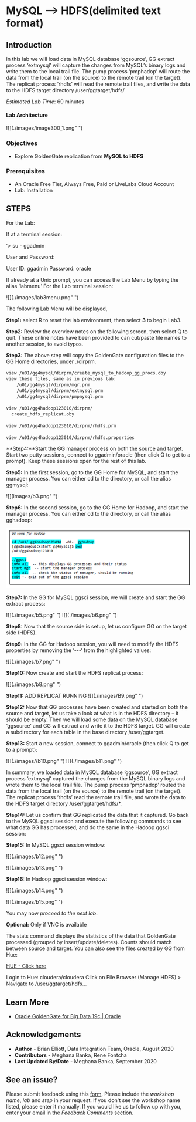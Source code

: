 #  MySQL --> HDFS(delimited text format)


## Introduction
In this lab we will load data in MySQL database ‘ggsource’, GG extract process ‘extmysql’ will capture the changes from MySQL’s binary logs and write them to the local trail file. The pump process ‘pmphadop’ will route the data from the local trail (on the source) to the remote trail (on the target). The replicat
process ‘rhdfs’ will read the remote trail files, and write the data to the HDFS target directory
/user/ggtarget/hdfs/

*Estimated Lab Time*:  60 minutes

#### Lab Architecture

  ![](./images/image300_1.png" ")

### Objectives
- Explore GoldenGate replication from **MySQL to HDFS**



### Prerequisites
* An Oracle Free Tier, Always Free, Paid or LiveLabs Cloud Account
* Lab: Installation

## STEPS
For the Lab:

If at a terminal session:

'> su - ggadmin

User and Password:

User ID: ggadmin
Password:  oracle

If already at a Unix prompt, you can access the Lab Menu by typing the alias ‘labmenu’
For the Lab terminal session:

  ![](./images/lab3menu.png" ")

The following Lab Menu will be displayed,

**Step1:** select R to reset the lab environment, then select **3** to begin Lab3.

**Step2:** Review the overview notes on the following screen, then select Q to quit. These online notes have been provided to can cut/paste file names to another session, to avoid typos.

**Step3:** The above step will copy the GoldenGate configuration files to the GG Home directories, under ./dirprm. 

  ````
  view /u01/gg4mysql/dirprm/create_mysql_to_hadoop_gg_procs.oby 
  view these files, same as in previous lab:
      /u01/gg4mysql/dirprm/mgr.prm 
      /u01/gg4mysql/dirprm/extmysql.prm 
      /u01/gg4mysql/dirprm/pmpmysql.prm

  view /u01/gg4hadoop123010/dirprm/
    create_hdfs_replicat.oby 

  view /u01/gg4hadoop123010/dirprm/rhdfs.prm

  view /u01/gg4hadoop123010/dirprm/rhdfs.properties
  ````

**Step4:**Start the GG manager process on both the source and target. Start two putty sessions, connect to ggadmin/oracle (then click Q to get to a prompt). Keep these sessions open for the rest of this lab.

**Step5:** In the first session, go to the GG Home for MySQL, and start the manager process. You can either cd to the directory, or call the alias ggmysql:

  ![](images/b3.png" ")

**Step6:** In the second session, go to the GG Home for Hadoop, and start the manager process. You can either cd to the directory, or call the alias gghadoop:

  ![](images/b4.png " ")

**Step7:** In the GG for MySQL ggsci session, we will create and start the GG extract process:

  ![](./images/b5.png" ")
  ![](./images/b6.png" ")

**Step8:** Now that the source side is setup, let us configure GG on the target side (HDFS).

**Step9:** In the GG for Hadoop session, you will need to modify the HDFS properties by removing the ‘---‘ from the highlighted values:

  ![](./images/b7.png" ")

**Step10:** Now create and start the HDFS replicat process:

  ![](./images/b8.png" ")

**Step11:** ADD REPLICAT RUNNING 
  ![](./images/B9.png" ")

**Step12:** Now that GG processes have been created and started on both the source and target, let us take a look at what is in the HDFS directory – it should be empty. Then we will load some data on the MySQL database
‘ggsource’ and GG will extract and write it to the HDFS target. GG will create a subdirectory for each table in the base directory /user/ggtarget.

**Step13:** Start a new session, connect to ggadmin/oracle (then click Q to get to a prompt):

  ![](./images//b10.png" ")
  ![](./images/b11.png" ")

In summary, we loaded data in MySQL database ‘ggsource’, GG extract process ‘extmysql’ captured the changes from the MySQL binary logs and wrote them to the local trail file. The pump process
‘pmphadop’ routed the data from the local trail (on the source) to the remote trail (on the target). The replicat process ‘rhdfs’ read the remote trail file, and wrote the data to the HDFS target directory
/user/ggtarget/hdfs/*.

**Step14:** Let us confirm that GG replicated the data that it captured. Go back to the MySQL ggsci session and execute the following commands to see what data GG has processed, and do the same in the Hadoop ggsci session:

**Step15:** In MySQL ggsci session window:

  ![](./images/b12.png" ")

  ![](./images/b13.png" ")

**Step16:** In Hadoop ggsci session window:

  ![](./images/b14.png" ")

  ![](./images/b15.png" ")

You may now *proceed to the next lab*.

**Optional:**  Only if VNC is available

The stats command displays the statistics of the data that GoldenGate processed (grouped by insert/update/deletes). Counts should match between source and target.
You can also see the files created by GG from Hue:

[HUE - Click here](http://127.0.0.1:8888) 

Login to Hue: cloudera/cloudera
Click on File Browser (Manage HDFS) > Navigate to /user/ggtarget/hdfs…

## Learn More

* [Oracle GoldenGate for Big Data 19c | Oracle](https://www.oracle.com/middleware/data-integration/goldengate/big-data/)

## Acknowledgements
* **Author** - Brian Elliott, Data Integration Team, Oracle, August 2020
* **Contributors** - Meghana Banka, Rene Fontcha
* **Last Updated By/Date** - Meghana Banka, September 2020


## See an issue?
Please submit feedback using this [form](https://apexapps.oracle.com/pls/apex/f?p=133:1:::::P1_FEEDBACK:1). Please include the *workshop name*, *lab* and *step* in your request.  If you don't see the workshop name listed, please enter it manually. If you would like us to follow up with you, enter your email in the *Feedback Comments* section.
